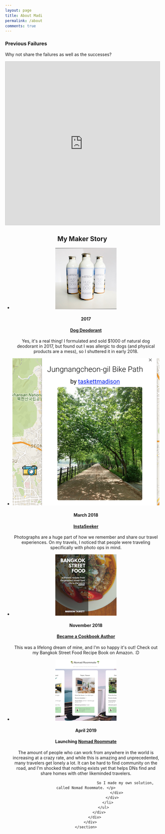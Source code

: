 ```yaml
---
layout: page
title: About Madi
permalink: /about
comments: true
---
```



### Previous Failures
Why not share the failures as well as the successes?

<iframe class="airtable-embed" src="https://airtable.com/embed/shrFKW4GHZUW1dkES?backgroundColor=cyan&viewControls=on" frameborder="0" onmousewheel="" width="100%" height="533" style="background: transparent; border: 1px solid #ccc;"></iframe>



<center>
<section id="mystory">
        <div class="container">
            <div class="row">
                <div class="col-lg-12 text-center">
                    <h2 class="section-heading">My Maker Story</h2>
                </div>
            </div>
            <div class="row">
                <div class="col-lg-12">
                    <ul class="timeline">
                        <li>
                            <div class ="timeline-image">
                                <img class ="about_img" src="assets/images/about/1.jpg" alt="">
                            </div>
                            <div class="timeline-panel">
                                <div class="timeline-heading">
                                    <h4>2017</h4>
                                    <h4 class="subheading"><a href="http://taskettsnaturalcare.com/">Dog Deodorant</a></h4>
                                </div>
                                <div class="timeline-body">
                                    <p class="text-muted">Yes, it's a real thing! I formulated and sold $1000 of natural dog deodorant in 2017, but found out I was allergic to dogs (and physical products are a mess), so I shuttered it in early 2018.</p>
                                </div>
                            </div>
                        </li>
                        <li class="timeline-inverted">
                            <div class="timeline-image">
                                <img class ="about_img" src="assets/images/about/2.jpg" alt="">
                            </div>
                            <div class="timeline-panel">
                                <div class="timeline-heading">
                                    <h4>March 2018</h4>
                                    <h4 class="subheading"><a href="http://instaseeker.com/">InstaSeeker</a></h4>
                                </div>
                                <div class="timeline-body">
                                    <p class="text-muted"> Photographs are a huge part of how we remember and share our travel experiences. On my travels, I noticed that people were traveling specifically with photo ops in mind.</p>
                                </div>
                            </div>
                        </li>
                        <li>
                            <div class="timeline-image">
                                <img class ="about_img" src="assets/images/about/3.jpg" alt="">
                            </div>
                            <div class="timeline-panel">
                                <div class="timeline-heading">
                                    <h4>November 2018</h4>
                                    <h4 class="subheading"><a href="https://www.amazon.com/Bangkok-Street-Food-Authentic-Greatest-ebook/dp/B07JZJFQV4/ref=sr_1_3?ie=UTF8&qid=1540986148&sr=8-3&keywords=bangkok+street+food">Became a Cookbook Author</a></h4>
                                </div>
                                <div class="timeline-body">
                                    <p class="text-muted">This was a lifelong dream of mine, and I'm so happy it's out! Check out my Bangkok Street Food Recipe Book on Amazon. :D</p>
                                </div>
                            </div>
                        </li>
                        <li class="timeline-inverted">
                            <div class="timeline-image">
                                <img class ="about_img" src="assets/images/about/4.jpg" alt="">
                            </div>
                            <div class="timeline-panel">
                                <div class="timeline-heading">
                                    <h4>April 2019</h4>
                                    <h4 class="subheading">Launching <a href="http://nomadroommate.com">Nomad Roommate</a></h4>
                                </div>
                                <div class="timeline-body">
                                    <p class="text-muted">The amount of people who can work from anywhere in the world is increasing at a crazy rate, and while this is amazing and unprecedented, many travelers get lonely a lot. It can be hard to find community on the road, and I’m shocked that nothing exists yet that helps DNs find and share homes with other likeminded travelers.

                                        So I made my own solution, called Nomad Roommate. </p>
                                </div>
                            </div>
                        </li>
                    </ul>
                </div>
            </div>
        </div>
    </section>
 </center>   